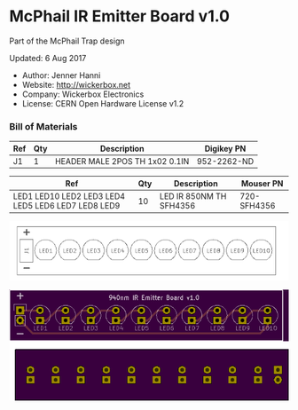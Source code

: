 <!--- start title --->
# McPhail IR Emitter Board v1.0
Part of the McPhail Trap design

Updated: 6 Aug 2017

- Author: Jenner Hanni
- Website: http://wickerbox.net
- Company: Wickerbox Electronics
- License: CERN Open Hardware License v1.2
<!--- end title --->

<!--- bom start --->
### Bill of Materials

|Ref|Qty|Description|Digikey PN|
|---|---|-----------|------|
|J1|1|HEADER MALE 2POS TH 1x02 0.1IN|952-2262-ND|


|Ref|Qty|Description|Mouser PN|
|---|---|-----------|------|
|LED1 LED10 LED2 LED3 LED4 LED5 LED6 LED7 LED8 LED9|10|LED IR 850NM TH SFH4356|720-SFH4356|


<!--- bom end --->
<!--- assy start --->
<!--- assy end --->
![Assembly Diagram](assembly.png)

![Gerber Preview](preview.png)

